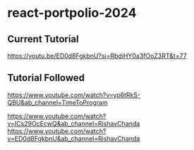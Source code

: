 # react-portpolio-2024


## Current Tutorial
https://youtu.be/ED0d8FgkbnU?si=RbdiHY0a3fOoZ3RT&t=77

## Tutorial Followed
https://www.youtube.com/watch?v=yp6tRkS-QBU&ab_channel=TimeToProgram


https://www.youtube.com/watch?v=ICs29OcEcwQ&ab_channel=RishavChanda
https://www.youtube.com/watch?v=ED0d8FgkbnU&ab_channel=RishavChanda